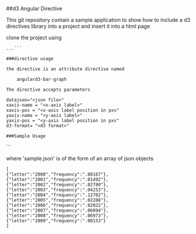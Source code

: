 ##d3 Angular Directive


This git repository contain a sample application to show how to
include a d3 directives library into a project and insert it into
a html page

clone the project using 

```$ git clone  https://github.com/lillylangtree/d3-directive.git
...```

###directive usage

the directive is an attribute directive named 

	angulard3-bar-graph

The directive accepts parameters
```	
	datajson="<json file>" 
	xaxis-name = "<x-axis label>" 
	xaxis-pos = "<x-axis label position in pxs" 
	yaxis-name = "<y-axis label>" 
	yaxis-pos = "<y-axis label position in pxs" 
	d3-format= "<d3 format>"  
```	
###Sample Usage
```
<div id="d3bar" angulard3-bar-graph datajson="'sample.json'" 
									xaxis-name = "'Year'" 
									xaxis-pos = "905" 
									yaxis-name = "'Frequency'" 
									yaxis-pos = "6" 
									d3-format= "'.0%'"  >
</div>
```

where 'sample.json' is of the form of an array of json objects
```
[
{"letter":"2000","frequency":".08167"},
{"letter":"2001","frequency":".01492"},
{"letter":"2002","frequency":".02780"},
{"letter":"2003","frequency":".04253"},
{"letter":"2004","frequency":".12702"},
{"letter":"2005","frequency":".02288"},
{"letter":"2006","frequency":".02022"},
{"letter":"2007","frequency":".06094"},
{"letter":"2008","frequency":".06973"},
{"letter":"2009","frequency":".00153"}
]
```